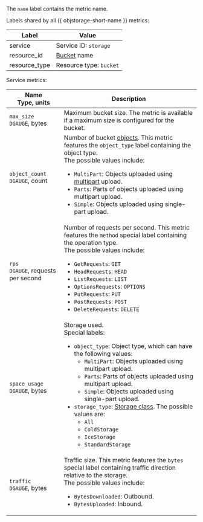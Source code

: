 The `name` label contains the metric name.

Labels shared by all {{ objstorage-short-name }} metrics:

Label | Value
----|----
service | Service ID: `storage`
resource_id |  [Bucket](../../../storage/concepts/bucket.md) name
resource_type | Resource type: `bucket`

Service metrics:

| Name<br>Type, units | Description |
| --- | --- |
`max_size`<br/>`DGAUGE`, bytes | Maximum bucket size. The metric is available if a maximum size is configured for the bucket.
`object_count`<br/>`DGAUGE`, count | Number of bucket [objects](../../../storage/concepts/object.md). This metric features the `object_type` label containing the object type.<br/>The possible values include:<br/><ul><li>`MultiPart`: Objects uploaded using [multipart](../../../storage/concepts/multipart.md) upload.</li><li>`Parts`: Parts of objects uploaded using multipart upload.</li><li>`Simple`: Objects uploaded using single-part upload.</li></ul>
`rps`<br/>`DGAUGE`, requests per second | Number of requests per second. This metric features the `method` special label containing the operation type.<br/>The possible values include:<br/><ul><li>`GetRequests`: `GET`</li><li>`HeadRequests`: `HEAD`</li><li>`ListRequests`: `LIST`</li><li>`OptionsRequests`: `OPTIONS`</li><li>`PutRequests`: `PUT`</li><li>`PostRequests`: `POST`</li><li>`DeleteRequests`: `DELETE`</li></ul>
`space_usage`<br/>`DGAUGE`, bytes | Storage used.<br/>Special labels:<br/><ul><li>`object_type`: Object type, which can have the following values:<ul><li>`MultiPart`: Objects uploaded using multipart upload.</li><li>`Parts`: Parts of objects uploaded using multipart upload.</li><li>`Simple`: Objects uploaded using single-part upload.</li></ul></li><li>`storage_type`: [Storage class](../../../storage/concepts/storage-class.md). The possible values are:<ul><li>`All`</li><li>`ColdStorage`</li><li>`IceStorage`</li><li>`StandardStorage`</li></ul></ul>
`traffic`<br/>`DGAUGE`, bytes | Traffic size. This metric features the `bytes` special label containing traffic direction relative to the storage.<br/>The possible values include:<br/><ul><li>`BytesDownloaded`: Outbound.</li><li>`BytesUploaded`: Inbound.</li></ul>